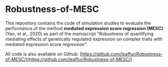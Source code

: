 # Robustness-of-MESC

This repository contains the code of simulation studies to evaluate the performance of the method **mediated expression score regression (MESC)** (Yao, et al., 2020) as part of the manuscript "Robustness of quantifying mediating effects of genetically regulated expression on complex traits with mediated expression score regression".

All code is also available on Github: [https://github.com/leaffur/Robustness-of-MESC/](https://github.com/leaffur/Robustness-of-MESC/)
